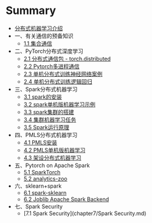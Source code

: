 # Summary

* [分布式机器学习介绍](README.md)
* 一、有关通信的预备知识
    * [1.1 集合通信](chapter1/集合通信.md)
* 二、PyTorch分布式深度学习
    * [2.1 分布式通信包 - torch.distributed](chapter2/torch_distributed.md)
    * [2.2 Pytorch多进程通信](chapter2/PyTorch进程通信.md)
    * [2.3 单机分布式训练神经网络案例](chapter2/单机分布式训练MINIST.md)
    * [2.4 单机分布式训练逻辑回归](chapter2/单机分布式训练Breast_Cancer.md)
* 三、Spark分布式机器学习
    *  [3.1 spark的安装](chapter3/spark的安装.md)
    *  [3.2 spark单机版机器学习示例](chapter3/spark单机版机器学习示例.md)
    *  [3.3  spark集群的搭建](chapter3/spark集群的搭建.md)
    *  [3.4  集群机器学习任务](chapter3/集群机器学习任务.md)
    *  [3.5  Spark运行原理](chapter3/Spark运行原理.md)
* 四、PMLS分布式机器学习
    * [4.1 PMLS安装](chapter4/PMLS安装.md)
    * [4.2 PMLS单机版机器学习](chapter4/PMLS单机版机器学习.md)
    * [4.3 架设分布式机器学习](chapter4/分布式机器学习.md)
* 五、Pytorch on Apache Spark
    * [5.1 SparkTorch](chapter5/SparkTorch的安装.md)
    * [5.2 analytics-zoo](chapter5/analytics-zoo.md)
* 六、sklearn+spark
    * [6.1 spark-sklearn](chapter6/spark-sklearn.md)
    * [6.2 Joblib Apache Spark Backend](chapter6/joblibspark.md)
* 七、Spark Security
    * [7.1 Spark Security](chapter7/Spark Security.md)


